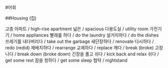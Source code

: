 #어휘

##Housing (집)

고층 아파트 / high-rise apartment
넓은 / spacious
다용도실 / utility room
가전기기 / home appliances
빨래를 하다 / do the laundry
설거지하다 / do the dishes
쓰레기를 내다버리다 / take out the garbage
새단장하다 / renovate
다시하다 / redo (redid)
재배치하다 / rearrange
교체하다 / replace
깨다 / break (broke)
고장나다 / break down (broke down)
긴장을 풀고 쉬다 / kick back and relax
쉬다 / get some rest
잠을 청하다 / get some sleep
협탁 / nightstand


